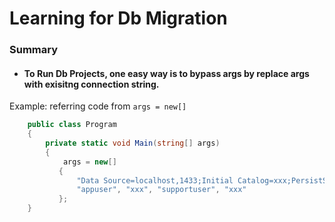 # Learning for Db Migration
### Summary
* #### To Run Db Projects, one easy way is to bypass args by replace args with exisitng connection string. 

Example: referring code from ```args = new[] ```

```C# 
    public class Program
    {
        private static void Main(string[] args)
        {
            args = new[]
           {
               "Data Source=localhost,1433;Initial Catalog=xxx;PersistSecurityInfo=True;User ID=sa;Password=password",
               "appuser", "xxx", "supportuser", "xxx"
           };
    }
```
